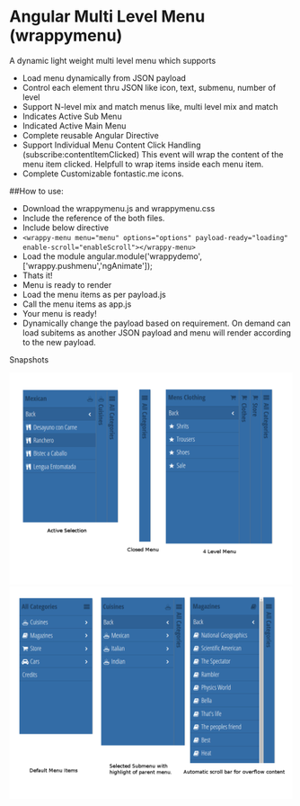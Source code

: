 # Angular Multi Level Menu (wrappymenu)

A dynamic light weight multi level menu which supports

- Load menu dynamically from JSON payload
- Control each element thru JSON like icon, text, submenu, number of level
- Support N-level mix and match menus like, multi level mix and match
- Indicates Active Sub Menu
- Indicated Active Main Menu
- Complete reusable Angular Directive
- Support Individual Menu Content Click Handling (subscribe:contentItemClicked)
    This event will wrap the content of the menu item clicked. Helpfull to wrap items inside each menu item.
- Complete Customizable fontastic.me icons.

##How to use:

- Download the wrappymenu.js and wrappymenu.css
- Include the reference of the both files.
- Include below directive
- ```<wrappy-menu menu="menu" options="options" payload-ready="loading" enable-scroll="enableScroll"></wrappy-menu>```
- Load the module angular.module('wrappydemo',['wrappy.pushmenu','ngAnimate']);
- Thats it!
- Menu is ready to render
- Load the menu items as per payload.js
- Call the menu items as app.js
- Your menu is ready!
- Dynamically change the payload based on requirement. On demand can load subitems as another JSON payload and menu will render according to the new payload.

Snapshots

![menu-1](https://raw.githubusercontent.com/inayathullah/wrappymenu/master/screenshot-1.png)
![menu-2](https://raw.githubusercontent.com/inayathullah/wrappymenu/master/screenshot-2.png)
